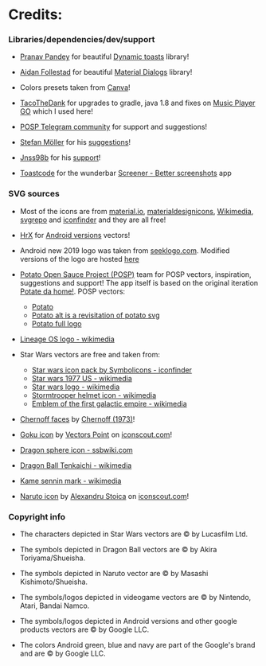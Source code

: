 # Credits:


### Libraries/dependencies/dev/support

- [Pranav Pandey](https://github.com/pranavpandey) for beautiful [Dynamic toasts](https://github.com/pranavpandey/dynamic-toasts) library!

- [Aidan Follestad](https://github.com/afollestad) for beautiful [Material Dialogs](https://github.com/afollestad/material-dialogs/) library!

- Colors presets taken from [Canva](https://www.canva.com/learn/100-color-combinations)!

- [TacoTheDank](https://github.com/TacoTheDank) for upgrades to gradle, java 1.8 and fixes on [Music Player GO](https://github.com/enricocid/Music-Player-GO) which I used here!

- [POSP Telegram community](https://t.me/SaucyPotatoesOfficial) for support and suggestions!

- [Stefan Möller](https://github.com/stupo) for his [suggestions](https://github.com/enricocid/VectorifyDaHome/issues/2)!

- [Jnss98b](https://github.com/Jnss98b) for his [support](https://github.com/enricocid/VectorifyDaHome/issues/3)!

- [Toastcode](https://toastco.de/) for the wunderbar [Screener - Better screenshots](https://play.google.com/store/apps/details?id=de.toastcode.screener) app


### SVG sources

- Most of the icons are from [material.io](https://material.io/resources/icons), [materialdesignicons](https://materialdesignicons.com/), [Wikimedia](https://commons.wikimedia.org/wiki/Main_Page), [svgrepo](https://www.svgrepo.com) and [iconfinder](https://www.iconfinder.com) and they are all free!

- [HrX](https://github.com/HrX03) for [Android versions](https://github.com/enricocid/VectorifyDaHome/tree/master/android-assets/HrX03) vectors!

- Android new 2019 logo was taken from [seeklogo.com](https://seeklogo.com/vector-logo/359569/android-new-2019). Modified versions of the logo are hosted [here](https://github.com/enricocid/VectorifyDaHome/tree/master/android-assets/android-logos)

- [Potato Open Sauce Project (POSP)](https://potatoproject.co/) team for POSP vectors, inspiration, suggestions and support!
The app itself is based on the original iteration [Potate da home!](https://github.com/enricocid/PotateDaHome).
POSP vectors:
  - [Potato](https://github.com/PotatoProject/website/blob/master/src/assets/potato.svg)
  - [Potato alt is a revisitation of potato svg](https://github.com/PotatoProject/website/blob/master/src/assets/potato.svg)
  - [Potato full logo](https://github.com/PotatoProject/website/blob/master/src/assets/potato_full.svg)

- [Lineage OS logo - wikimedia](https://commons.wikimedia.org/wiki/File:Lineage_OS_logo.svg)

- Star Wars vectors are free and taken from:
  - [Star wars icon pack by Symbolicons - iconfinder](https://www.iconfinder.com/iconsets/star-wars)
  - [Star wars 1977 US - wikimedia](https://commons.wikimedia.org/wiki/File:Star_wars_1977_us.svg)
  - [Star wars logo - wikimedia](https://commons.wikimedia.org/wiki/File:Star_Wars_Logo.svg)
  - [Stormtrooper helmet icon - wikimedia](https://commons.wikimedia.org/wiki/File:StormtrooperHelmetIcon.svg)
  - [Emblem of the first galactic empire - wikimedia](https://commons.wikimedia.org/wiki/File:Emblem_of_the_First_Galactic_Empire.svg)

- [Chernoff faces](https://commons.wikimedia.org/wiki/File:Chernoff_faces_for_evaluations_of_US_judges.svg) by [Chernoff (1973)](https://en.wikipedia.org/wiki/Chernoff_face)!

- [Goku icon](https://iconscout.com/icon/goku-1596554) by [Vectors Point](https://iconscout.com/contributors/hana-arif) on [iconscout.com](https://iconscout.com)!

- [Dragon sphere icon - ssbwiki.com](https://www.ssbwiki.com/File:DragonBallSymbol.svg)

- [Dragon Ball Tenkaichi - wikimedia](https://commons.wikimedia.org/wiki/File:Dragon_Ball_Tenkaichi_Budokai.svg)

- [Kame sennin mark - wikimedia](https://commons.wikimedia.org/wiki/File:Kame-sennin_mark.svg)
 
- [Naruto icon](https://iconscout.com/icon/naruto) by [Alexandru Stoica](https://iconscout.com/contributors/alexandru-stoica) on [iconscout.com](https://iconscout.com)!


### Copyright info

- The characters depicted in Star Wars vectors are © by Lucasfilm Ltd.

- The symbols depicted in Dragon Ball vectors are © by Akira Toriyama/Shueisha.

- The symbols depicted in Naruto vector are © by Masashi Kishimoto/Shueisha.

- The symbols/logos depicted in videogame vectors are © by Nintendo, Atari, Bandai Namco.

- The symbols/logos depicted in Android versions and other google products vectors are © by Google LLC.

- The colors Android green, blue and navy are part of the Google's brand and are © by Google LLC.
